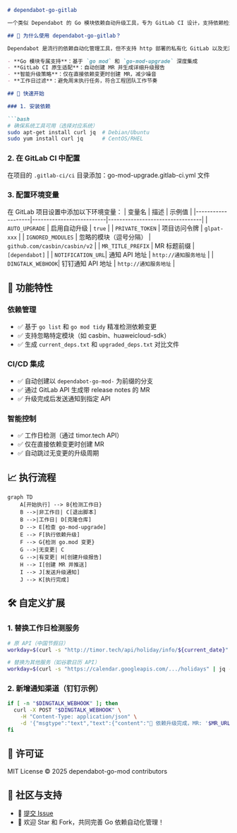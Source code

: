 ```markdown
# dependabot-go-gitlab

一个类似 Dependabot 的 Go 模块依赖自动升级工具，专为 GitLab CI 设计，支持依赖检测、版本升级和合并请求自动化创建。

## 🤖 为什么使用 dependabot-go-gitlab？

Dependabot 是流行的依赖自动化管理工具，但不支持 http 部署的私有化 GitLab 以及无法突破 GFW 封锁。`dependabot-go-mod` 填补了这一空白，提供：

- **Go 模块专属支持**：基于 `go mod` 和 `go-mod-upgrade` 深度集成
- **GitLab CI 原生适配**：自动创建 MR 并生成详细升级报告
- **智能升级策略**：仅在直接依赖变更时创建 MR，减少噪音
- **工作日过滤**：避免周末执行任务，符合工程团队工作节奏

## 🚀 快速开始

### 1. 安装依赖

```bash
# 确保系统工具可用（选择对应系统）
sudo apt-get install curl jq  # Debian/Ubuntu
sudo yum install curl jq      # CentOS/RHEL
```

### 2. 在 GitLab CI 中配置

在项目的 `.gitlab-ci/ci` 目录添加：go-mod-upgrade.gitlab-ci.yml 文件

### 3. 配置环境变量

在 GitLab 项目设置中添加以下环境变量：
| 变量名            | 描述                     | 示例值                          |
|-------------------|--------------------------|---------------------------------|
| `AUTO_UPGRADE`    | 启用自动升级              | `true`                          |
| `PRIVATE_TOKEN`   | 项目访问令牌              | `glpat-xxx`                     |
| `IGNORED_MODULES` | 忽略的模块（逗号分隔）    | `github.com/casbin/casbin/v2`   |
| `MR_TITLE_PREFIX` | MR 标题前缀               | `[dependabot]`                 |
| `NOTIFICATION_URL`| 通知 API 地址             | `http://通知服务地址`           |
| `DINGTALK_WEBHOOK`| 钉钉通知 API 地址         | `http://通知服务地址`           |

## 🧰 功能特性

### 依赖管理
- ✅ 基于 `go list` 和 `go mod tidy` 精准检测依赖变更
- ✅ 支持忽略特定模块（如 casbin、huaweicloud-sdk）
- ✅ 生成 `current_deps.txt` 和 `upgraded_deps.txt` 对比文件

### CI/CD 集成
- ✅ 自动创建以 `dependabot-go-mod-` 为前缀的分支
- ✅ 通过 GitLab API 生成带 release notes 的 MR
- ✅ 升级完成后发送通知到指定 API

### 智能控制
- ✅ 工作日检测（通过 timor.tech API）
- ✅ 仅在直接依赖变更时创建 MR
- ✅ 自动跳过无变更的升级周期

## 📈 执行流程

```mermaid
graph TD
    A[开始执行] --> B{检测工作日}
    B -->|非工作日| C[退出脚本]
    B -->|工作日| D[克隆仓库]
    D --> E[检查 go-mod-upgrade]
    E --> F[执行依赖升级]
    F --> G{检测 go.mod 变更}
    G -->|无变更| C
    G -->|有变更| H[创建升级报告]
    H --> I[创建 MR 并推送]
    I --> J[发送升级通知]
    J --> K[执行完成]
```

## 🛠️ 自定义扩展

### 1. 替换工作日检测服务
```bash
# 原 API（中国节假日）
workday=$(curl -s "http://timor.tech/api/holiday/info/${current_date}" | jq -r '.type.type')

# 替换为其他服务（如谷歌日历 API）
workday=$(curl -s "https://calendar.googleapis.com/.../holidays" | jq -r '.status')
```

### 2. 新增通知渠道（钉钉示例）
```bash
if [ -n "$DINGTALK_WEBHOOK" ]; then  
  curl -X POST "$DINGTALK_WEBHOOK" \
    -H "Content-Type: application/json" \
    -d '{"msgtype":"text","text":{"content":"🚀 依赖升级完成，MR: '$MR_URL'"}}'  
fi
```

## 📄 许可证
MIT License © 2025 dependabot-go-mod contributors

## 👥 社区与支持
- 🐛 [提交 Issue](https://github.com/your-username/dependabot-go-mod/issues)
- 🌟 欢迎 Star 和 Fork，共同完善 Go 依赖自动化管理！
```
